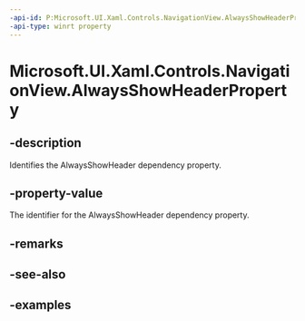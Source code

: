 ```yaml
---
-api-id: P:Microsoft.UI.Xaml.Controls.NavigationView.AlwaysShowHeaderProperty
-api-type: winrt property
---
```


<!-- Property syntax.
public DependencyProperty AlwaysShowHeaderProperty { get; }
-->

# Microsoft.UI.Xaml.Controls.NavigationView.AlwaysShowHeaderProperty

## -description

Identifies the AlwaysShowHeader dependency property.

## -property-value

The identifier for the AlwaysShowHeader dependency property.

## -remarks

## -see-also

## -examples

